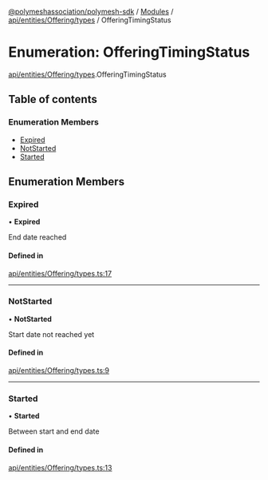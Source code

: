 [@polymeshassociation/polymesh-sdk](../README.md) / [Modules](../modules.md) / [api/entities/Offering/types](../modules/api_entities_Offering_types.md) / OfferingTimingStatus

# Enumeration: OfferingTimingStatus

[api/entities/Offering/types](../modules/api_entities_Offering_types.md).OfferingTimingStatus

## Table of contents

### Enumeration Members

- [Expired](api_entities_Offering_types.OfferingTimingStatus.md#expired)
- [NotStarted](api_entities_Offering_types.OfferingTimingStatus.md#notstarted)
- [Started](api_entities_Offering_types.OfferingTimingStatus.md#started)

## Enumeration Members

### Expired

• **Expired**

End date reached

#### Defined in

[api/entities/Offering/types.ts:17](https://github.com/PolymathNetwork/polymesh-sdk/blob/31dfa0dc/src/api/entities/Offering/types.ts#L17)

___

### NotStarted

• **NotStarted**

Start date not reached yet

#### Defined in

[api/entities/Offering/types.ts:9](https://github.com/PolymathNetwork/polymesh-sdk/blob/31dfa0dc/src/api/entities/Offering/types.ts#L9)

___

### Started

• **Started**

Between start and end date

#### Defined in

[api/entities/Offering/types.ts:13](https://github.com/PolymathNetwork/polymesh-sdk/blob/31dfa0dc/src/api/entities/Offering/types.ts#L13)
